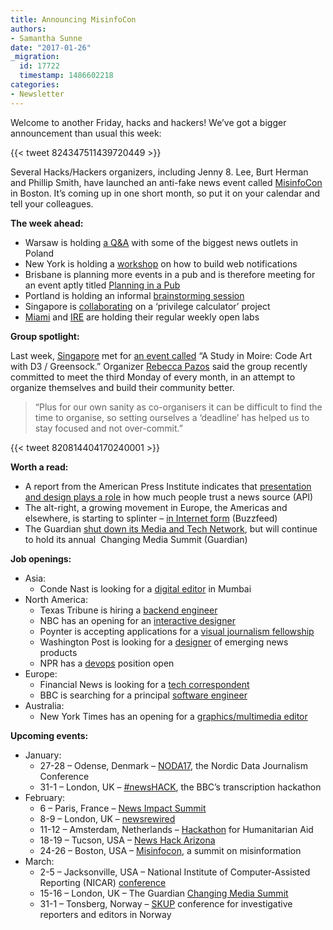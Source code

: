 ```yaml
---
title: Announcing MisinfoCon
authors:
- Samantha Sunne
date: "2017-01-26"
_migration:
  id: 17722
  timestamp: 1486602218
categories:
- Newsletter
---
```


Welcome to another Friday, hacks and hackers! We&#8217;ve got a bigger announcement than usual this week:

{{< tweet 824347511439720449 >}}

Several Hacks/Hackers organizers, including Jenny 8. Lee, Burt Herman and Phillip Smith, have launched an anti-fake news event called [MisinfoCon][1] in Boston. It&#8217;s coming up in one short month, so put it on your calendar and tell your colleagues.

**The week ahead:**

  * Warsaw is holding [a Q&A][2] with some of the biggest news outlets in Poland
  * New York is holding a [workshop][3] on how to build web notifications
  * Brisbane is planning more events in a pub and is therefore meeting for an event aptly titled [Planning in a Pub][4]
  * Portland is holding an informal [brainstorming session][5]
  * Singapore is [collaborating][6] on a &#8216;privilege calculator&#8217; project
  * [Miami][7] and [IRE][8] are holding their regular weekly open labs

**Group spotlight:**

Last week, [Singapore][9] met for [an event called][10] &#8220;A Study in Moire: Code Art with D3 / Greensock.&#8221; Organizer [Rebecca Pazos][11] said the group recently committed to meet the third Monday of every month, in an attempt to organize themselves and build their community better.

> &#8220;Plus for our own sanity as co-organisers it can be difficult to find the time to organise, so setting ourselves a &#8216;deadline&#8217; has helped us to stay focused and not over-commit.&#8221;

{{< tweet 820814404170240001 >}}

**Worth a read:**

  * A report from the American Press Institute indicates that [presentation and design plays a role][12] in how much people trust a news source (API)
  * The alt-right, a growing movement in Europe, the Americas and elsewhere, is starting to splinter &#8211; [in Internet form][13] (Buzzfeed)
  * The Guardian [shut down its Media and Tech Network][14], but will continue to hold its annual  Changing Media Summit (Guardian)

**Job openings:**

  * Asia:
      * Conde Nast is looking for a [digital editor][15] in Mumbai
  * North America:
      * Texas Tribune is hiring a [backend engineer][16]
      * NBC has an opening for an [interactive designer][17]
      * Poynter is accepting applications for a [visual journalism fellowship][18]
      * Washington Post is looking for a [designer][19] of emerging news products
      * NPR has a [devops][20] position open
  * Europe:
      * Financial News is looking for a [tech correspondent][21]
      * BBC is searching for a principal [software engineer][22]
  * Australia:
      * New York Times has an opening for a [graphics/multimedia editor][23]

**Upcoming events:**

  * January:
      * 27-28 &#8211; Odense, Denmark &#8211; [NODA17][24], the Nordic Data Journalism Conference
      * 31-1 &#8211; London, UK &#8211; [#newsHACK][25], the BBC&#8217;s transcription hackathon
  * February:
      * 6 &#8211; Paris, France &#8211; [News Impact Summit][26]
      * 8-9 &#8211; London, UK &#8211; [newsrewired][27]
      * 11-12 &#8211; Amsterdam, Netherlands &#8211; [Hackathon][28] for Humanitarian Aid
      * 18-19 &#8211; Tucson, USA &#8211; [News Hack Arizona][29]
      * 24-26 &#8211; Boston, USA &#8211; [Misinfocon][30], a summit on misinformation
  * March:
      * 2-5 &#8211; Jacksonville, USA &#8211; National Institute of Computer-Assisted Reporting (NICAR) [conference][31]
      * 15-16 &#8211; London, UK &#8211; The Guardian [Changing Media Summit][32]
      * 31-1 &#8211; Tonsberg, Norway &#8211; [SKUP][33] conference for investigative reporters and editors in Norway

 [1]: https://medium.com/misinfocon/misinfocon-a-summit-on-misinformation-feb-24-26-at-mit-media-lab-the-nieman-foundation-for-232507bd08a6#.e678asfhe
 [2]: https://hackshackers.pl/big-changes-come-with-hacks-hackers-warsaw-3-4079bff12e2e#.hczwhmgfi
 [3]: https://www.meetup.com/hacks-hackers-nyc/events/237016885/
 [4]: https://www.meetup.com/Hacks-Hackers-Brisbane/events/236805648/
 [5]: https://www.meetup.com/HacksHackersPDX/events/236880499/
 [6]: https://www.meetup.com/Hacks-Hackers-Singapore/events/237131287/
 [7]: http://www.meetup.com/Hacks-Hackers-Miami/
 [8]: http://www.meetup.com/hackshackersIRE/
 [9]: https://www.meetup.com/Hacks-Hackers-Singapore
 [10]: https://www.meetup.com/Hacks-Hackers-Singapore/events/236936648/
 [11]: https://twitter.com/vivi_pazos
 [12]: https://www.americanpressinstitute.org/publications/reports/survey-research/trust-news/?utm_source=API+Need+to+Know+newsletter&utm_campaign=d61544d6f2-EMAIL_CAMPAIGN_2017_01_23&utm_medium=email&utm_term=0_e3bf78af04-d61544d6f2-38065925
 [13]: https://www.buzzfeed.com/katienotopoulos/the-alt-rights-meltdown-is-just-like-any-other-message-board?utm_term=.uxBPKGE5k#.xaO4QkLgx
 [14]: https://guardian-registration.s3.amazonaws.com/email/EkzoowB_QS28l45Z6Vhj5A.html?utm_source=Daily+Lab+email+list&utm_campaign=a970e14c4e-dailylabemail3&utm_medium=email&utm_term=0_d68264fd5e-a970e14c4e-396065225
 [15]: https://hackpack.press/feed/snap/2420
 [16]: https://www.texastribune.org/jobs/software-engineer/
 [17]: https://www.mediabistro.com/jobs/description/353120/interactive-designer/
 [18]: http://www.careers.poynter.org/job/21105121/journalist-job-in-saint-petersburg-fl
 [19]: http://snd.org/jobs/view/designer-emerging-news-products-team/
 [20]: https://twitter.com/NPRjobs/status/823322983305515009
 [21]: http://www.gorkanajobs.co.uk//job/67335/financial-news-trading-and-technology-correspondent/
 [22]: http://careerssearch.bbc.co.uk/jobs/job/Principal-Software-Engineer/19338
 [23]: https://www.nytimes.com/interactive/2017/jobs/nyt-job-australia-bureau.html?_r=0
 [24]: http://noda2017.dk/
 [25]: https://www.eventbrite.co.uk/e/newshack-transcriptor-tickets-30243581366
 [26]: https://newsimpact.io/summits/news-impact-summit-paris
 [27]: https://www.newsrewired.com/agenda-february17/
 [28]: http://www.pwc.nl/hackingaid
 [29]: http://www.newshackarizona.org/
 [30]: https://medium.com/misinfocon/misinfocon-a-summit-on-misinformation-feb-24-26-at-mit-media-lab-the-nieman-foundation-for-232507bd08a6#.twmhi9cgm
 [31]: http://ire.org/conferences/nicar2017/
 [32]: https://www.theguardian.com/media-network/changing-media-summit?CMP=ema-1698
 [33]: https://skup2017aschedorg.sched.com/
